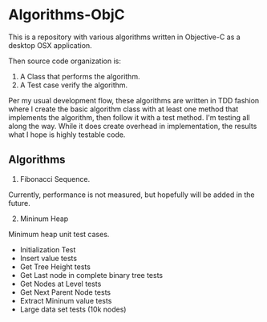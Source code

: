 # Algorithms-ObjC

This is a repository with various algorithms written in Objective-C as a desktop OSX application.  

Then source code organization is:

1.   A Class that performs the algorithm.
2.   A Test case verify the algorithm.

Per my usual development flow, these algorithms are written in TDD fashion where I create the basic algorithm class with at least one method that implements the algorithm, then follow it with a test method.  I'm testing all along the way.  While it does create overhead in implementation, the results what I hope is highly testable code.  

## Algorithms

1. Fibonacci Sequence.

Currently, performance is not measured, but hopefully will be added in the future.

2. Mininum Heap

Minimum heap unit test cases.  

* Initialization Test
* Insert value tests
* Get Tree Height tests
* Get Last node in complete binary tree tests
* Get Nodes at Level tests
* Get Next Parent Node tests
* Extract Mininum value tests
* Large data set tests (10k nodes)


